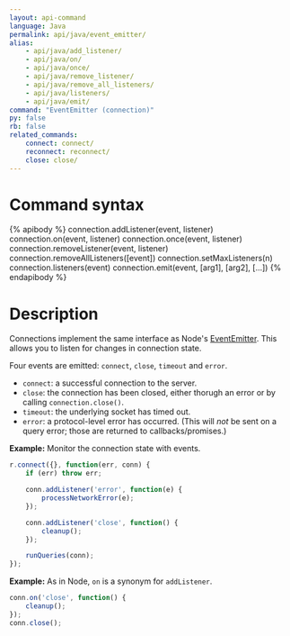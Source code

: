 ```yaml
---
layout: api-command
language: Java
permalink: api/java/event_emitter/
alias:
    - api/java/add_listener/
    - api/java/on/
    - api/java/once/
    - api/java/remove_listener/
    - api/java/remove_all_listeners/
    - api/java/listeners/
    - api/java/emit/
command: "EventEmitter (connection)"
py: false
rb: false
related_commands:
    connect: connect/
    reconnect: reconnect/
    close: close/
---
```


# Command syntax #

{% apibody %}
connection.addListener(event, listener)
connection.on(event, listener)
connection.once(event, listener)
connection.removeListener(event, listener)
connection.removeAllListeners([event])
connection.setMaxListeners(n)
connection.listeners(event)
connection.emit(event, [arg1], [arg2], [...])
{% endapibody %}

# Description #

Connections implement the same interface as Node's [EventEmitter][ee]. This allows you to listen for changes in connection state.

[ee]: http://nodejs.org/api/events.html#events_class_events_eventemitter

Four events are emitted: `connect`, `close`, `timeout` and `error`.

- `connect`: a successful connection to the server.
- `close`: the connection has been closed, either thorugh an error or by calling `connection.close()`.
- `timeout`: the underlying socket has timed out.
- `error`: a protocol-level error has occurred. (This will *not* be sent on a query error; those are returned to callbacks/promises.)

__Example:__ Monitor the connection state with events.


```js
r.connect({}, function(err, conn) {
    if (err) throw err;

    conn.addListener('error', function(e) {
        processNetworkError(e);
    });

    conn.addListener('close', function() {
        cleanup();
    });

    runQueries(conn);
});
```

__Example:__ As in Node, `on` is a synonym for `addListener`.

```js
conn.on('close', function() {
    cleanup();
});
conn.close();
```

